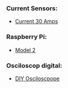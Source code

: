 ### Current Sensors:
* [Current 30 Amps](http://www.banggood.com/1PC-30A-New-Range-Current-Sensor-Module-for-ACS712-p-86583.html)


### Raspberry Pi:
* [Model 2](http://www.banggood.com/Raspberry-Pi-2-Model-B-ARM7-Quad-Core-CPU-1GB-RAM-900MHz-p-967507.html)


### Osciloscop digital:
* [DIY Osciloscpope](http://www.banggood.com/DIY-Digital-Oscilloscope-Kit-Electronic-Learning-Kit-p-969762.html?utm_source=google&utm_medium=cpc&utm_campaign=Celc-ad-rm2-DM-Oscilloscope&utm_content=hazel&utm_design=27&gclid=CPrTwdHz8MUCFdLLtAodKT8A9g)
